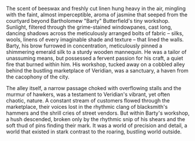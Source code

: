 The scent of beeswax and freshly cut linen hung heavy in the air, mingling with the faint, almost imperceptible, aroma of jasmine that seeped from the courtyard beyond Bartholomew "Barty" Butterfield's tiny workshop.  Sunlight, filtered through the grime-stained windowpanes, cast long, dancing shadows across the meticulously arranged bolts of fabric – silks, wools, linens of every imaginable shade and texture – that lined the walls. Barty, his brow furrowed in concentration, meticulously pinned a shimmering emerald silk to a sturdy wooden mannequin.  He was a tailor of unassuming means, but possessed a fervent passion for his craft, a quiet fire that burned within him.  His workshop, tucked away on a cobbled alley behind the bustling marketplace of Veridian, was a sanctuary, a haven from the cacophony of the city.


The alley itself, a narrow passage choked with overflowing stalls and the murmur of hawkers, was a testament to Veridian's vibrant, yet often chaotic, nature.  A constant stream of customers flowed through the marketplace, their voices lost in the rhythmic clang of blacksmith's hammers and the shrill cries of street vendors.  But within Barty's workshop, a hush descended, broken only by the rhythmic snip of his shears and the soft thud of pins finding their mark.  It was a world of precision and detail, a world that existed in stark contrast to the roaring, bustling world outside.
